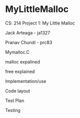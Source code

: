 # MyLittleMalloc
CS: 214 Project 1: My Little Malloc

Jack Arteaga - ja1327

Pranav Chundi - prc83


Mymalloc.C

malloc expalined 

free explained

Implementation/use

Code layout 

Test Plan


Testing




